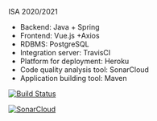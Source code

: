 ISA 2020/2021
- Backend: Java + Spring
- Frontend: Vue.js +Axios
- RDBMS: PostgreSQL 
- Integration server: TravisCI
- Platform for deployment: Heroku
- Code quality analysis tool: SonarCloud
- Application building tool: Maven

[![Build Status](https://travis-ci.com/Ana00000/ISA.svg?branch=develop)](https://travis-ci.com/Ana00000/ISA)

[![SonarCloud](https://sonarcloud.io/images/project_badges/sonarcloud-black.svg)](https://sonarcloud.io/dashboard?id=62adfa5916c38802afea330d937327c322642b84)
